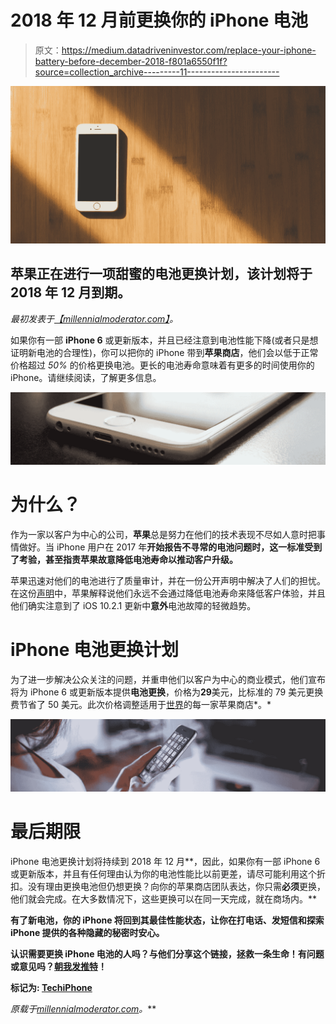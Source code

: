 # 2018 年 12 月前更换你的 iPhone 电池

> 原文：<https://medium.datadriveninvestor.com/replace-your-iphone-battery-before-december-2018-f801a6550f1f?source=collection_archive---------11----------------------->

![](img/06bb4f103df5d8f414ff4f7e5a61bfef.png)

## 苹果正在进行一项甜蜜的电池更换计划，该计划将于 2018 年 12 月到期。

*最初发表于*[*【millennialmoderator.com】*](http://millennialmoderator.com/replace-your-iphone-battery-before-december-2018)*。*

如果你有一部 **iPhone 6** 或更新版本，并且已经注意到电池性能下降(或者只是想证明新电池的合理性)，你可以把你的 iPhone 带到**苹果商店**，他们会以低于正常价格超过 *50%* 的价格更换电池。更长的电池寿命意味着有更多的时间使用你的 iPhone。请继续阅读，了解更多信息。

![](img/b3a189a6a973f7fd2ecd4328e3307a26.png)

# 为什么？

作为一家以客户为中心的公司，**苹果**总是努力在他们的技术表现不尽如人意时把事情做好。当 iPhone 用户在 2017 年**开始报告不寻常的电池问题时，这一标准受到了考验，甚至指责苹果故意降低电池寿命以推动客户升级。**

苹果迅速对他们的电池进行了质量审计，并在一份公开声明中解决了人们的担忧。在这份[声明](https://www.apple.com/iphone-battery-and-performance/)中，苹果解释说他们永远不会通过降低电池寿命来降低客户体验，并且他们确实注意到了 iOS 10.2.1 更新中**意外**电池故障的轻微趋势。

# iPhone 电池更换计划

为了进一步解决公众关注的问题，并重申他们以客户为中心的商业模式，他们宣布将为 iPhone 6 或更新版本提供**电池更换**，价格为**29**美元，比标准的 79 美元更换费节省了 50 美元。此次价格调整适用于[世界](https://www.apple.com/iphone-battery-and-performance/)的每一家苹果商店*。*

![](img/acabe923d368d371791aad3aa635a12d.png)

# 最后期限

iPhone 电池更换计划将持续到 2018 年 12 月**，因此，如果你有一部 iPhone 6 或更新版本，并且有任何理由认为你的电池性能比以前更差，请尽可能利用这个折扣。没有理由更换电池但仍想更换？向你的苹果商店团队表达，你只需**必须**更换，他们就会完成。在大多数情况下，这些更换可以在同一天完成，就在商场内。**

**有了新电池，你的 iPhone 将回到其最佳性能状态，让你在打电话、发短信和探索 iPhone 提供的各种隐藏的秘密时安心。**

**认识需要更换 iPhone 电池的人吗？与他们分享这个链接，拯救一条生命！有问题或意见吗？[朝我发推特](https://twitter.com/alekseyweyman)！**

**标记为: [TechiPhone](http://millennialmoderator.com/replace-your-iphone-battery-before-december-2018#)**

***原载于*[*millennialmoderator.com*](http://millennialmoderator.com/replace-your-iphone-battery-before-december-2018)*。***